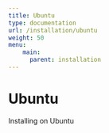 ```yaml
---
title: Ubuntu
type: documentation
url: /installation/ubuntu
weight: 50
menu:
    main:
      parent: installation    
---
```


# Ubuntu

Installing on Ubuntu